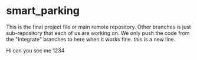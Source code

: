 # smart_parking
This is the final project file or main remote repository.
Other branches is just sub-repository that each of us are working on.
We only push the code from the "Integrate" branches  to here when it works fine.
this is a new line.

Hi can you see me
1234
